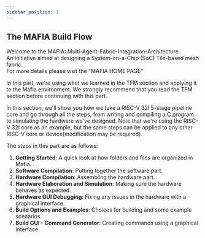 ```yaml
---
sidebar_position: 1
---
```

## The MAFIA Build Flow
Welcome to the MAFIA: Multi-Agent-Fabric-Integration-Architecture.     
An initiative aimed at designing a System-on-a-Chip (SoC) Tile-based mesh fabric.  
For more details please visit the "MAFIA HOME PAGE"

In this part, we're using what we learned in the TFM section and applying it to the Mafia environment. We strongly recommend that you read the TFM section before continuing with this part.

In this section, we'll show you how we take a RISC-V 32I 5-stage pipeline core and go through all the steps, from writing and compiling a C program to simulating the hardware we've designed. Note that we're using the RISC-V 32I core as an example, but the same steps can be applied to any other RISC-V core or device(modification may be required).

The steps in this part are as follows:
1. **Getting Started**: A quick look at how folders and files are organized in Mafia.  
2. **Software Compilation**: Putting together the software part.  
3. **Hardware Compilation**: Assembling the hardware part.  
4. **Hardware Elaboration and Simulation**: Making sure the hardware behaves as expected.  
5. **Hardware GUI Debugging**: Fixing any issues in the hardware with a graphical interface.  
6. **Build Options and Examples**: Choices for building and some example scenarios.  
7. **Build GUI - Command Generator**: Creating commands using a graphical interface.  



